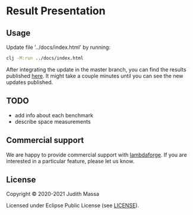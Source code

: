 # Result Presentation


## Usage

Update file '../docs/index.html' by running:

``` bash
clj -M:run ../docs/index.html
```

After integrating the update in the master branch, you can find the results published 
[here](https://replikativ.github.io/datahike-benchmark/).
It might take a couple minutes until you can see the new updates published.

## TODO

- add info about each benchmark
- describe space measurements

## Commercial support

We are happy to provide commercial support with
[lambdaforge](https://lambdaforge.io). If you are interested in a particular
feature, please let us know.

## License

Copyright © 2020-2021 Judith Massa

Licensed under Eclipse Public License (see [LICENSE](LICENSE)).

